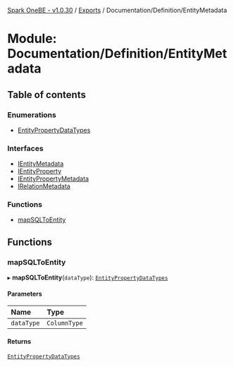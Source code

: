 [Spark OneBE - v1.0.30](../README.md) / [Exports](../modules.md) / Documentation/Definition/EntityMetadata

# Module: Documentation/Definition/EntityMetadata

## Table of contents

### Enumerations

- [EntityPropertyDataTypes](../enums/Documentation_Definition_EntityMetadata.EntityPropertyDataTypes.md)

### Interfaces

- [IEntityMetadata](../interfaces/Documentation_Definition_EntityMetadata.IEntityMetadata.md)
- [IEntityProperty](../interfaces/Documentation_Definition_EntityMetadata.IEntityProperty.md)
- [IEntityPropertyMetadata](../interfaces/Documentation_Definition_EntityMetadata.IEntityPropertyMetadata.md)
- [IRelationMetadata](../interfaces/Documentation_Definition_EntityMetadata.IRelationMetadata.md)

### Functions

- [mapSQLToEntity](Documentation_Definition_EntityMetadata.md#mapsqltoentity)

## Functions

### mapSQLToEntity

▸ **mapSQLToEntity**(`dataType`): [`EntityPropertyDataTypes`](../enums/Documentation_Definition_EntityMetadata.EntityPropertyDataTypes.md)

#### Parameters

| Name | Type |
| :------ | :------ |
| `dataType` | `ColumnType` |

#### Returns

[`EntityPropertyDataTypes`](../enums/Documentation_Definition_EntityMetadata.EntityPropertyDataTypes.md)
